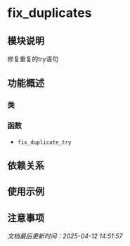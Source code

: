 # fix_duplicates

## 模块说明
修复重复的try语句

## 功能概述

### 类


### 函数

- `fix_duplicate_try`

## 依赖关系

## 使用示例

## 注意事项

*文档最后更新时间：2025-04-12 14:51:57*